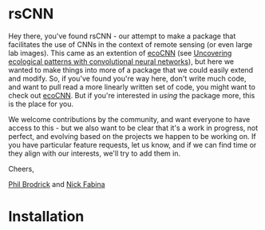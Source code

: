 # rsCNN
Hey there, you've found rsCNN - our attempt to make a package that facilitates the use of CNNs in the context of remote sensing (or even large lab images).  This came as an extention of [ecoCNN](https://github.com/pgbrodrick/ecoCNN) (see [Uncovering ecological patterns with convolutional neural networks](https://www.sciencedirect.com/science/article/pii/S0169534719300862?via%3Dihub)), but here we wanted to make things into more of a package that we could easily extend and modify.  So, if you've found you're way here, don't write much code, and want to pull read a more linearly written set of code, you might want to check out [ecoCNN](https://github.com/pgbrodrick/ecoCNN).  But if you're interested in *using* the package more, this is the place for you.

We welcome contributions by the community, and want everyone to have access to this - but we also want to be clear that it's a work in progress, not perfect, and evolving based on the projects we happen to be working on.  If you have particular feature requests, let us know, and if we can find time or they align with our interests, we'll try to add them in.

Cheers,

[Phil Brodrick](https://www.philbrodrick.com) and [Nick Fabina](http://nsfabina.github.io/)


# Installation
